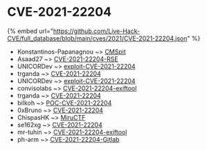 # CVE-2021-22204
{% embed url="https://github.com/Live-Hack-CVE/full_database/blob/main/cves/2021/CVE-2021-22204.json" %}

* Konstantinos-Papanagnou ~> [CMSpit](https://www.alice-snow.ru/2021/database/cve-2021-22204/cmspit-konstantinos-papanagnou)
* Asaad27 ~> [CVE-2021-22204-RSE](https://www.alice-snow.ru/2021/database/cve-2021-22204/cve-2021-22204-rse-asaad27)
* UNICORDev ~> [exploit-CVE-2021-22204](https://www.alice-snow.ru/2021/database/cve-2021-22204/exploit-cve-2021-22204-unicordev)
* trganda ~> [CVE-2021-22204](https://www.alice-snow.ru/2021/database/cve-2021-22204/cve-2021-22204-trganda)
* UNICORDev ~> [exploit-CVE-2021-22204](https://www.alice-snow.ru/2021/database/cve-2021-22204/exploit-cve-2021-22204-unicordev)
* convisolabs ~> [CVE-2021-22204-exiftool](https://www.alice-snow.ru/2021/database/cve-2021-22204/cve-2021-22204-exiftool-convisolabs)
* trganda ~> [CVE-2021-22204](https://www.alice-snow.ru/2021/database/cve-2021-22204/cve-2021-22204-trganda)
* bilkoh ~> [POC-CVE-2021-22204](https://www.alice-snow.ru/2021/database/cve-2021-22204/poc-cve-2021-22204-bilkoh)
* 0xBruno ~> [CVE-2021-22204](https://www.alice-snow.ru/2021/database/cve-2021-22204/cve-2021-22204-0xbruno)
* ChispasHK ~> [MiruCTF](https://www.alice-snow.ru/2021/database/cve-2021-22204/miructf-chispashk)
* se162xg ~> [CVE-2021-22204](https://www.alice-snow.ru/2021/database/cve-2021-22204/cve-2021-22204-se162xg)
* mr-tuhin ~> [CVE-2021-22204-exiftool](https://www.alice-snow.ru/2021/database/cve-2021-22204/cve-2021-22204-exiftool-mr-tuhin)
* ph-arm ~> [CVE-2021-22204-Gitlab](https://www.alice-snow.ru/2021/database/cve-2021-22204/cve-2021-22204-gitlab-ph-arm)
